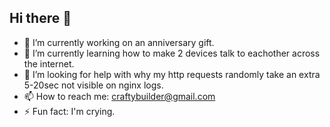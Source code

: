 ## Hi there 👋
- 🔭 I’m currently working on an anniversary gift.
- 🌱 I’m currently learning how to make 2 devices talk to eachother across the internet.
- 🤔 I’m looking for help with why my http requests randomly take an extra 5-20sec not visible on nginx logs.
- 📫 How to reach me: craftybuilder@gmail.com 
- ⚡ Fun fact: I'm crying.




<!--
**KraftyB/KraftyB** is a ✨ _special_ ✨ repository because its `README.md` (this file) appears on your GitHub profile.

Here are some ideas to get you started:

- 🔭 I’m currently working on ...
- 🌱 I’m currently learning ...
- 👯 I’m looking to collaborate on ...
- 🤔 I’m looking for help with ...
- 💬 Ask me about ...
- 📫 How to reach me: ...
- 😄 Pronouns: ...
- ⚡ Fun fact: ...
-->
